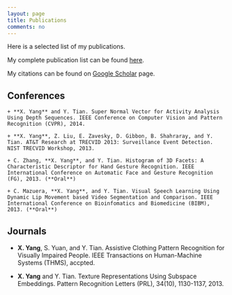 ```yaml
---
layout: page
title: Publications
comments: no
---
```


Here is a selected list of my publications. 

My complete publication list can be found [here](\publications). 

My citations can be found on [Google Scholar](http://scholar.google.com/citations?user=yWsMg_gAAAAJ&hl=en) page.

## Conferences

```
+ **X. Yang** and Y. Tian. Super Normal Vector for Activity Analysis Using Depth Sequences. IEEE Conference on Computer Vision and Pattern Recognition (CVPR), 2014.

+ **X. Yang**, Z. Liu, E. Zavesky, D. Gibbon, B. Shahraray, and Y. Tian. AT&T Research at TRECVID 2013: Surveillance Event Detection. NIST TRECVID Workshop, 2013.

+ C. Zhang, **X. Yang**, and Y. Tian. Histogram of 3D Facets: A Characteristic Descriptor for Hand Gesture Recognition. IEEE International Conference on Automatic Face and Gesture Recognition (FG), 2013. (**Oral**)

+ C. Mazuera, **X. Yang**, and Y. Tian. Visual Speech Learning Using Dynamic Lip Movement based Video Segmentation and Comparison. IEEE International Conference on Bioinfomatics and Biomedicine (BIBM), 2013. (**Oral**)
```

## Journals

+ **X. Yang**, S. Yuan, and Y. Tian. Assistive Clothing Pattern Recognition for Visually Impaired People. IEEE Transactions on Human-Machine Systems (THMS), accpted.

+ **X. Yang** and Y. Tian. Texture Representations Using Subspace Embeddings. Pattern Recognition Letters (PRL), 34(10), 1130-1137, 2013.
